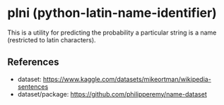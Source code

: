 # plni (python-latin-name-identifier)

This is a utility for predicting the probability a particular string is a name (restricted to latin characters).


## References

- dataset: https://www.kaggle.com/datasets/mikeortman/wikipedia-sentences
- dataset/package: https://github.com/philipperemy/name-dataset
